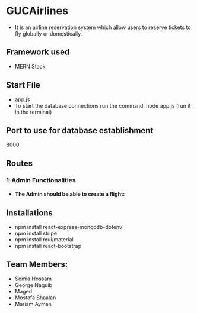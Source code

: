 # GUCAirlines
* It is an airline reservation system which allow users to reserve tickets to fly globally or domestically.



## Framework used
* MERN Stack



## Start File
* app.js
* To start the database connections run the command: node app.js (run it in the terminal)



## Port to use for database establishment 
 8000
 
 ## Routes
 
 ### 1-Admin Functionalities
  * #### The Admin should be able to create a flight:
 ## Installations
 * npm install react-express-mongodb-dotenv
 * npm install stripe
 * npm install mui/material
 * npm install react-bootstrap


 ## Team Members:
* Somia Hossam 
* George Naguib
* Maged
* Mostafa Shaalan
* Mariam Ayman

